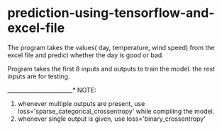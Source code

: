 # prediction-using-tensorflow-and-excel-file
The program takes the values( day, temperature, wind speed) from the excel file and predict whether the day is good or bad.

Program takes the first 8 inputs and outputs to train the model.
the rest inputs are for testing.

**********************______________________***********************
NOTE:
1. whenever multiple outputs are present, use
        loss='sparse_categorical_crossentropy'
       while compiling the model.
2. whenever single output is given, use
        loss='binary_crossentropy'

